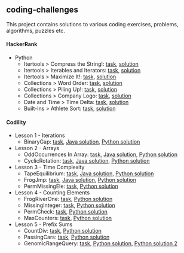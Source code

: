 coding-challenges
-------------------
This project contains solutions to various coding exercises, problems, algorithms, puzzles etc.

#### HackerRank
* Python
  * Itertools > Compress the String!: [task](/hackerrank/python/itertools_compress-the-string-task.pdf), [solution](/hackerrank/python/itertools_compress-the-string-solution.py)
  * Itertools > Iterables and Iterators: [task](/hackerrank/python/itertools_iterables-and-iterators-task.pdf), [solution](/hackerrank/python/itertools_iterables-and-iterators-solution.py) 
  * Itertools > Maximize It!: [task](/hackerrank/python/maximize-it-task.pdf), [solution](/hackerrank/python/maximize-it-solution.py) 
  * Collections > Word Order: [task](/hackerrank/python/collections_word-order-task.pdf), [solution](/hackerrank/python/collections_word-order-solution.py) 
  * Collections > Piling Up!: [task](/hackerrank/python/collections_piling-up-task.pdf), [solution](/hackerrank/python/collections_piling-up-solution.py) 
  * Collections > Company Logo: [task](/hackerrank/python/collections_company-logo-task.pdf), [solution](/hackerrank/python/collections_company-logo-solution.py) 
  * Date and Time > Time Delta: [task](/hackerrank/python/date-and-time_time-delta-task.pdf), [solution](/hackerrank/python/date-and-time_time-delta-solution.py) 
  * Built-Ins > Athlete Sort: [task](/hackerrank/python/built-ins_athlete-sort-task.pdf), [solution](/hackerrank/python/built-ins_athlete-sort-solution.py) 
    
#### Codility
* Lesson 1 - Iterations
  * BinaryGap: [task](/codility/lesson1/BINARY_GAP_README.md), [Java solution](/codility/lesson1/BinaryGap.java), [Python solution](/codility/lesson1/BinaryGap.py)
* Lesson 2 - Arrays
  * OddOccurrences In Array: [task](/codility/lesson2/ODD_OCCURRENCES_IN_ARRAY_README.md), [Java solution](/codility/lesson2/OddOccurrencesInArray.java), [Python solution](/codility/lesson2/OddOccurrencesInArray.py)
  * CyclicRotation: [task](/codility/lesson2/CYCLIC_ROTATION_README.md), [Java solution](/codility/lesson2/CyclicRotation.java),
  [Python solution](/codility/lesson2/CyclicRotation.py)   
* Lesson 3 - Time Complexity
  * TapeEquilibrium: [task](/codility/lesson3/TAPE_EQUILIBRIUM_README.md), [Java solution](/codility/lesson3/TapeEquilibrium.java), [Python solution](/codility/lesson3/TapeEquilibrium.py)
  * FrogJmp: [task](/codility/lesson3/FROG_JMP_README.md), [Java solution](/codility/lesson3/FrogJmp.java), [Python solution](/codility/lesson3/FrogJump.py)
  * PermMissingEle: [task](/codility/lesson3/PERM_MISSING_ELEM.md), [Python solution](/codility/lesson3/PermMissingElem.py)    
* Lesson 4 - Counting Elements
  * FrogRiverOne: [task](/codility/lesson4/FROG_RIVER_ONE_README.md), [Python solution](/codility/lesson4/FrogRiverOne.py)
  * MissingInteger: [task](/codility/lesson4/MISSING_INTEGER_README.md), [Python solution](/codility/lesson4/MissingInteger.py)
  * PermCheck: [task](/codility/lesson4/PERM_CHECK_README.md), [Python solution](/codility/lesson4/PermCheck.py)
  * MaxCounters: [task](/codility/lesson4/MAX_COUNTERS_README.md), [Python solution](/codility/lesson4/MaxCounters.py)
* Lesson 5 - Prefix Sums
  * CountDiv: [task](/codility/lesson5/COUNT_DIV_README.md), [Python solution](/codility/lesson5/CountDiv.py)
  * PassingCars: [task](/codility/lesson5/PASSING_CARS_README.md), [Python solution](/codility/lesson5/PassingCars.py)
  * GenomicRangeQuery: [task](/codility/lesson5/GENOMIC_RANGE_QUERY_README.md), [Python solution](/codility/lesson5/GenomicRangeQuery.py), [Python solution 2](/codility/lesson5/GenomicRangeQuery2.py)
